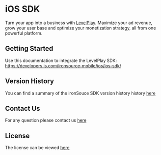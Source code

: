 # iOS SDK

Turn your app into a business with [LevelPlay](https://www.is.com/). Maximize your ad revenue, grow your user base and optimize your monetization strategy, all from one powerful platform.

## Getting Started
Use this documentation to integrate the LevelPlay SDK:
https://developers.is.com/ironsource-mobile/ios/ios-sdk/


## Version History
You can find a summary of the ironSouce SDK version history history [here](https://developers.is.com/ironsource-mobile/ios/sdk-change-log/)

## Contact Us
For any question please contact us [here](https://ironsrc.my.site.com/helpcenter/s/)

## License
The license can be viewed [here](https://github.com/ironsource-mobile/iOS-sdk/blob/master/LICENSE)
